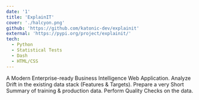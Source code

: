```yaml
---
date: '1'
title: 'ExplainIT'
cover: './halcyon.png'
github: 'https://github.com/katonic-dev/explainit'
external: 'https://pypi.org/project/explainit/'
tech:
  - Python
  - Statistical Tests
  - Dash
  - HTML/CSS
---
```


A Modern Enterprise-ready Business Intelligence Web Application. Analyze Drift in the existing data stack (Features & Targets). Prepare a very Short Summary of training & production data. Perform Quality Checks on the data.
